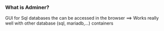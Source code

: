 ### What is Adminer?

GUI for Sql databases the can be accessed in the browser ==> Works really well with other database (sql, mariadb,...) containers
